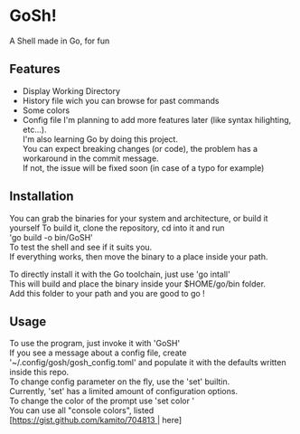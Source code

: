 # GoSh!
A Shell made in Go, for fun  
## Features
- Display Working Directory
- History file wich you can browse for past commands
- Some colors
- Config file
I'm planning to add more features later (like syntax hilighting, etc...).  
I'm also learning Go by doing this project.  
You can expect breaking changes (or code), the problem has a workaround in the commit message.  
If not, the issue will be fixed soon (in case of a typo for example)  

## Installation
You can grab the binaries for your system and architecture, or build it yourself
To build it, clone the repository, cd into it and run  
'go build -o bin/GoSH'  
To test the shell and see if it suits you.  
If everything works, then move the binary to a place inside your path.  

To directly install it with the Go toolchain, just use 'go intall'  
This will build and place the binary inside your $HOME/go/bin folder.  
Add this folder to your path and you are good to go !  

## Usage
To use the program, just invoke it with 'GoSH'  
If you see a message about a config file, create '~/.config/gosh/gosh_config.toml' and populate it with the defaults written inside this repo.  
To change config parameter on the fly, use the 'set' builtin.  
Currently, 'set' has a limited amount of configuration options.  
To change the color of the prompt use 'set color <color>'  
You can use all "console colors", listed [https://gist.github.com/kamito/704813 | here]  

